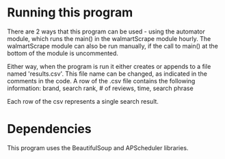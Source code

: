 # Running this program
There are 2 ways that this program can be used - using the automator module,
which runs the main() in the walmartScrape module hourly. The walmartScrape
module can also be run manually, if the call to main() at the bottom of the
module is uncommented.

Either way, when the program is run it either creates or appends to a file
named 'results.csv'. This file name can be changed, as indicated in the
comments in the code. 
A row of the .csv file contains the following information:
brand, search rank, # of reviews, time, search phrase

Each row of the csv represents a single search result.

# Dependencies
This program uses the BeautifulSoup and APScheduler libraries.

